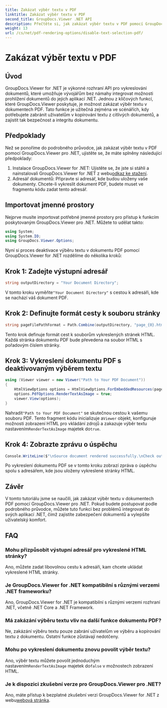 ```yaml
---
title: Zakázat výběr textu v PDF
linktitle: Zakázat výběr textu v PDF
second_title: GroupDocs.Viewer .NET API
description: Přečtěte si, jak zakázat výběr textu v PDF pomocí GroupDocs.Viewer pro .NET. Postupujte podle našeho podrobného průvodce pro bezproblémovou integraci.
weight: 13
url: /cs/net/pdf-rendering-options/disable-text-selection-pdf/
---
```


# Zakázat výběr textu v PDF

## Úvod
GroupDocs.Viewer for .NET je výkonné rozhraní API pro vykreslování dokumentů, které umožňuje vývojářům bez námahy integrovat možnosti prohlížení dokumentů do jejich aplikací .NET. Jednou z klíčových funkcí, které GroupDocs.Viewer poskytuje, je možnost zakázat výběr textu v dokumentech PDF. Tato funkce je užitečná zejména ve scénářích, kdy potřebujete zabránit uživatelům v kopírování textu z citlivých dokumentů, a zajistit tak bezpečnost a integritu dokumentu.
## Předpoklady
Než se ponoříme do podrobného průvodce, jak zakázat výběr textu v PDF pomocí GroupDocs.Viewer pro .NET, ujistěte se, že máte splněny následující předpoklady:
1.  Instalace GroupDocs.Viewer for .NET: Ujistěte se, že jste si stáhli a nainstalovali GroupDocs.Viewer for .NET z webu[odkaz ke stažení](https://releases.groupdocs.com/viewer/net/).
2. Adresář dokumentů: Připravte si adresář, kde budou uloženy vaše dokumenty. Chcete-li vykreslit dokument PDF, budete muset ve fragmentu kódu zadat tento adresář.

## Importovat jmenné prostory
Nejprve musíte importovat potřebné jmenné prostory pro přístup k funkcím poskytovaným GroupDocs.Viewer pro .NET. Můžete to udělat takto:

```csharp
using System;
using System.IO;
using GroupDocs.Viewer.Options;
```

Nyní si proces deaktivace výběru textu v dokumentu PDF pomocí GroupDocs.Viewer for .NET rozdělíme do několika kroků:
## Krok 1: Zadejte výstupní adresář
```csharp
string outputDirectory = "Your Document Directory";
```
 V tomto kroku vyměňte`"Your Document Directory"` s cestou k adresáři, kde se nachází váš dokument PDF.
## Krok 2: Definujte formát cesty k souboru stránky
```csharp
string pageFilePathFormat = Path.Combine(outputDirectory, "page_{0}.html");
```
Tento krok definuje formát cest k souborům vykreslených stránek HTML. Každá stránka dokumentu PDF bude převedena na soubor HTML s pořadovým číslem stránky.
## Krok 3: Vykreslení dokumentu PDF s deaktivovaným výběrem textu
```csharp
using (Viewer viewer = new Viewer("Path to Your PDF Document"))
{
    HtmlViewOptions options = HtmlViewOptions.ForEmbeddedResources(pageFilePathFormat);
    options.PdfOptions.RenderTextAsImage = true;
    viewer.View(options);
}
```
 Nahradit`"Path to Your PDF Document"` se skutečnou cestou k vašemu souboru PDF. Tento fragment kódu inicializuje a`Viewer` objekt, konfiguruje možnosti zobrazení HTML pro vkládání zdrojů a zakazuje výběr textu nastavením`RenderTextAsImage` majetek do`true`.
## Krok 4: Zobrazte zprávu o úspěchu
```csharp
Console.WriteLine($"\nSource document rendered successfully.\nCheck output in {outputDirectory}.");
```
Po vykreslení dokumentu PDF se v tomto kroku zobrazí zpráva o úspěchu spolu s adresářem, kde jsou uloženy vykreslené stránky HTML.

## Závěr
V tomto tutoriálu jsme se naučili, jak zakázat výběr textu v dokumentech PDF pomocí GroupDocs.Viewer pro .NET. Pokud budete postupovat podle podrobného průvodce, můžete tuto funkci bez problémů integrovat do svých aplikací .NET, čímž zajistíte zabezpečení dokumentů a vylepšíte uživatelský komfort.
## FAQ
### Mohu přizpůsobit výstupní adresář pro vykreslené HTML stránky?
Ano, můžete zadat libovolnou cestu k adresáři, kam chcete ukládat vykreslené HTML stránky.
### Je GroupDocs.Viewer for .NET kompatibilní s různými verzemi .NET frameworku?
Ano, GroupDocs.Viewer for .NET je kompatibilní s různými verzemi rozhraní .NET, včetně .NET Core a .NET Framework.
### Má zakázání výběru textu vliv na další funkce dokumentu PDF?
Ne, zakázání výběru textu pouze zabrání uživatelům ve výběru a kopírování textu z dokumentu. Ostatní funkce zůstávají nedotčeny.
### Mohu po vykreslení dokumentu znovu povolit výběr textu?
 Ano, výběr textu můžete povolit jednoduchým nastavením`RenderTextAsImage` majetek do`false` v možnostech zobrazení HTML.
### Je k dispozici zkušební verze pro GroupDocs.Viewer pro .NET?
 Ano, máte přístup k bezplatné zkušební verzi GroupDocs.Viewer for .NET z webu[webová stránka](https://releases.groupdocs.com/).